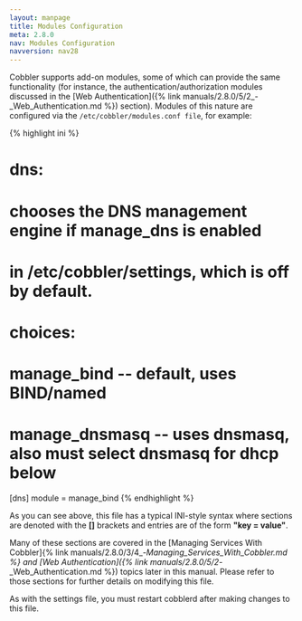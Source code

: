 ```yaml
---
layout: manpage
title: Modules Configuration
meta: 2.8.0
nav: Modules Configuration
navversion: nav28
---
```


Cobbler supports add-on modules, some of which can provide the same functionality (for instance, the
authentication/authorization modules discussed in the 
[Web Authentication]({% link manuals/2.8.0/5/2_-_Web_Authentication.md %}) section). Modules of this nature are
configured via the `/etc/cobbler/modules.conf file`, for example:

{% highlight ini %}
# dns:
# chooses the DNS management engine if manage_dns is enabled
# in /etc/cobbler/settings, which is off by default.
# choices:
#    manage_bind    -- default, uses BIND/named
#    manage_dnsmasq -- uses dnsmasq, also must select dnsmasq for dhcp below

[dns]
module = manage_bind
{% endhighlight %}

As you can see above, this file has a typical INI-style syntax where sections are denoted with the **\[\]** brackets and
entries are of the form **"key = value"**.

Many of these sections are covered in the
[Managing Services With Cobbler]{% link manuals/2.8.0/3/4_-_Managing_Services_With_Cobbler.md %} and
[Web Authentication]({% link manuals/2.8.0/5/2_-_Web_Authentication.md %}) topics later in this manual. Please refer to
those sections for further details on modifying this file.

As with the settings file, you must restart cobblerd after making changes to this file.
